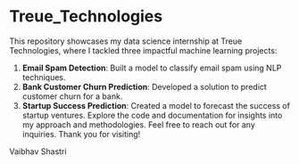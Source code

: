 # Treue_Technologies
This repository showcases my data science internship at Treue Technologies, where I tackled three impactful machine learning projects:

1. **Email Spam Detection**: Built a model to classify email spam using NLP techniques.
2. **Bank Customer Churn Prediction**: Developed a solution to predict customer churn for a bank.
3. **Startup Success Prediction**: Created a model to forecast the success of startup ventures.
Explore the code and documentation for insights into my approach and methodologies. Feel free to reach out for any inquiries. Thank you for visiting!

Vaibhav Shastri





